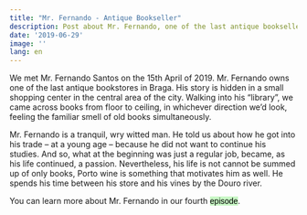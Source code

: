 ```yaml
---
title: "Mr. Fernando - Antique Bookseller"
description: Post about Mr. Fernando, one of the last antique booksellers in Braga.
date: '2019-06-29'
image: ''
lang: en
---
```



We met Mr. Fernando Santos on the 15th April of 2019. Mr. Fernando owns one of the last antique bookstores in Braga. His story is hidden in a small shopping center in the central area of the city. Walking into his “library”, we came across books from floor to ceiling, in whichever direction we’d look, feeling the familiar smell of old books simultaneously. 

Mr. Fernando is a tranquil, wry witted man. He told us about how he got into his trade – at a young age – because he did not want to continue his studies. And so, what at the beginning was just a regular job, became, as his life continued, a passion.
Nevertheless, his life is not cannot be summed up of only books, Porto wine is something that motivates him as well. He spends his time between his store and his vines by the Douro river.

You can learn more about Mr. Fernando in our fourth <a style="text-decoration: none; background-color: #C8F7C5; color: black; font-family: Verdana, sans-serif;" href="/videos#eight">episode</a>.
